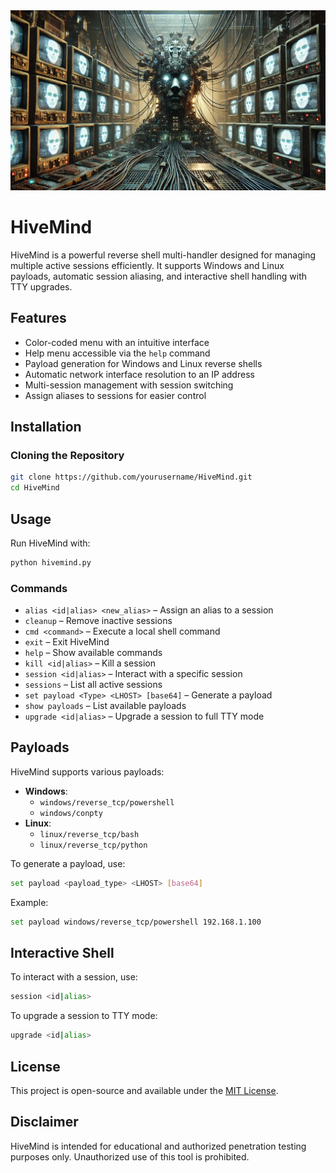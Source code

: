 <img src="assets/Hivemind2.jpg">

# HiveMind
HiveMind is a powerful reverse shell multi-handler designed for managing multiple active sessions efficiently. It supports Windows and Linux payloads, automatic session aliasing, and interactive shell handling with TTY upgrades.

## Features

- Color-coded menu with an intuitive interface
- Help menu accessible via the `help` command
- Payload generation for Windows and Linux reverse shells
- Automatic network interface resolution to an IP address
- Multi-session management with session switching
- Assign aliases to sessions for easier control

## Installation

### Cloning the Repository

```bash
git clone https://github.com/yourusername/HiveMind.git
cd HiveMind
```

## Usage

Run HiveMind with:

```bash
python hivemind.py
```

### Commands

- `alias <id|alias> <new_alias>` – Assign an alias to a session
- `cleanup` – Remove inactive sessions
- `cmd <command>` – Execute a local shell command
- `exit` – Exit HiveMind
- `help` – Show available commands
- `kill <id|alias>` – Kill a session
- `session <id|alias>` – Interact with a specific session
- `sessions` – List all active sessions
- `set payload <Type> <LHOST> [base64]` – Generate a payload
- `show payloads` – List available payloads
- `upgrade <id|alias>` – Upgrade a session to full TTY mode

## Payloads

HiveMind supports various payloads:

- **Windows**:
  - `windows/reverse_tcp/powershell`
  - `windows/conpty`
- **Linux**:
  - `linux/reverse_tcp/bash`
  - `linux/reverse_tcp/python`

To generate a payload, use:

```bash
set payload <payload_type> <LHOST> [base64]
```

Example:

```bash
set payload windows/reverse_tcp/powershell 192.168.1.100
```

## Interactive Shell

To interact with a session, use:

```bash
session <id|alias>
```

To upgrade a session to TTY mode:

```bash
upgrade <id|alias>
```

## License

This project is open-source and available under the [MIT License](LICENSE).

## Disclaimer

HiveMind is intended for educational and authorized penetration testing purposes only. Unauthorized use of this tool is prohibited.
